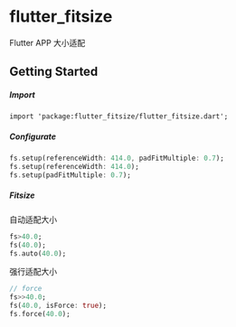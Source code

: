 # flutter_fitsize

Flutter APP 大小适配

## Getting Started

##### Import

```
import 'package:flutter_fitsize/flutter_fitsize.dart';
```



##### Configurate

```dart
fs.setup(referenceWidth: 414.0, padFitMultiple: 0.7);
fs.setup(referenceWidth: 414.0);
fs.setup(padFitMultiple: 0.7);
```



##### Fitsize

自动适配大小

```dart
fs>40.0;
fs(40.0);
fs.auto(40.0);
```

强行适配大小

```dart
// force
fs>>40.0;
fs(40.0, isForce: true);
fs.force(40.0);
```


